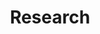 ---
title: Research
type: landing

sections:
  - block: collection
    id: research
    content:
      title: Our Research
      subtitle: Exploring the frontiers of laser science
      text: |
        Our laboratory focuses on several key research areas that push the boundaries of laser spectroscopy and molecular dynamics.
      filters:
        folders:
          - research
        exclude_featured: false
      # Choose how many pages you would like to display (0 = all pages)
      count: 0
      # Choose how many pages you would like to offset by
      offset: 0
      # Field to sort by, such as Date or Title
      sort_by: 'Title'
      sort_ascending: true
    design:
      # Choose a listing view
      view: showcase
      # For the showcase view, flip alternate rows?
      flip_alt_rows: true
      # Choose single or dual column layout
      columns: '1'
---